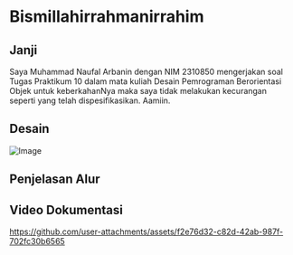 # Bismillahirrahmanirrahim

## Janji
Saya Muhammad Naufal Arbanin dengan NIM 2310850 mengerjakan soal Tugas Praktikum 10 dalam mata kuliah Desain Pemrograman Berorientasi Objek untuk keberkahanNya maka saya tidak melakukan kecurangan seperti yang telah dispesifikasikan. Aamiin.

## Desain 
![Image](https://github.com/user-attachments/assets/3fb13d3d-aafa-4c0e-90d3-997e96dd9258)

## Penjelasan Alur 

## Video Dokumentasi
https://github.com/user-attachments/assets/f2e76d32-c82d-42ab-987f-702fc30b6565
